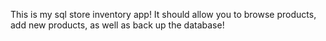 This is my sql store inventory app!
It should allow you to browse products, add new products, as well as back up the database!
